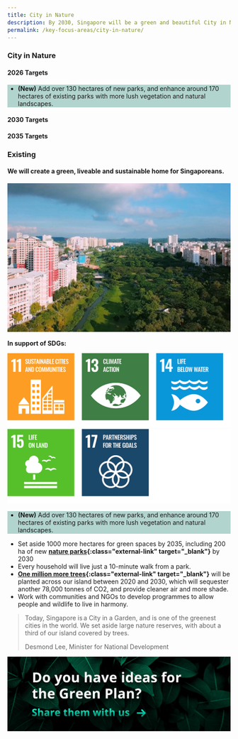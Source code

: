```yaml
---
title: City in Nature
description: By 2030, Singapore will be a green and beautiful City in Nature. Learn how we will live, work, and play closer to nature.  
permalink: /key-focus-areas/city-in-nature/
---
```



### City in Nature 

#### 2026 Targets

<div style="background-color:#b2d4ce;">
	<ul>
	<li><strong>(New)</strong> Add over 130 hectares of new parks, and enhance around 170 hectares of existing parks with more lush vegetation and natural landscapes.
	</li>
	</ul>
</div>

#### 2030 Targets


#### 2035 Targets



### Existing



#### We will create a green, liveable and sustainable home for Singaporeans.

![City in Nature](/images/framework/framework_cityinnature.jpg)

**In support of SDGs:**

<div class="sdg-container">
	<img class="sdg-image" src="/images/framework/cityinnature_01.jpg" alt="11 13 14" />
	<img class="sdg-image" src="/images/framework/cityinnature_02.jpg" alt="15 17" />
</div>

<div style="background-color:#b2d4ce;">
	<ul>
	<li><strong>(New)</strong> Add over 130 hectares of new parks, and enhance around 170 hectares of existing parks with more lush vegetation and natural landscapes.
	</li>
	</ul>
</div>

- Set aside 1000 more hectares for green spaces by 2035, including 200 ha of new **[nature parks](https://www.mnd.gov.sg/our-work/greening-our-home/greenery){:class="external-link" target="_blank"}** by 2030
- Every household will live just a 10-minute walk from a park. 
- **[One million more trees](https://www.nparks.gov.sg/treessg/one-million-trees-movement){:class="external-link" target="_blank"}** will be planted across our island between 2020 and 2030, which will sequester another 78,000 tonnes of CO2, and provide cleaner air and more shade.
- Work with communities and NGOs to develop programmes to allow people and wildlife to live in harmony.



<blockquote>
  <p>Today, Singapore is a City in a Garden, and is  one of the greenest cities in the world. We set aside large nature reserves, with about a third of our island covered by trees.</p>
  <span class="author">Desmond Lee, Minister for National Development</span>
</blockquote>

[![Ideas](/images/framework/framework_ideas.jpg)](https://form.gov.sg/6013d365bedd790011bb9c86)

<!-- FORM EMBED
<iframe id="iframe" src="https://form.gov.sg/6013d365bedd790011bb9c86" style="width:100%;height:500px"></iframe>
<div style="font-family:Sans-Serif;font-size:12px;color:#999;opacity:0.5;padding-top:5px">Powered by <a href="https://form.gov.sg" style="color: #999">FormSG</a></div> -->
